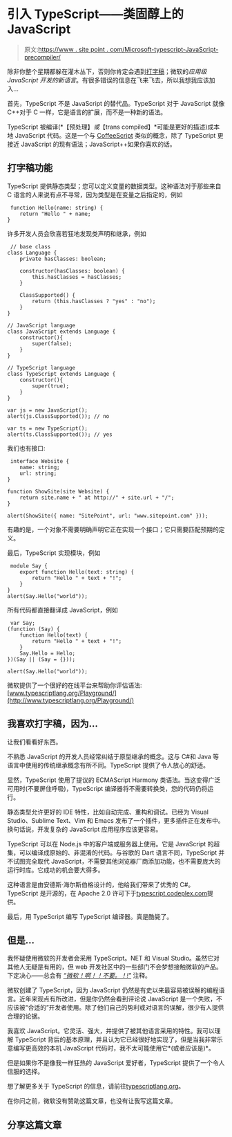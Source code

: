 # 引入 TypeScript——类固醇上的 JavaScript

> 原文:[https://www . site point . com/Microsoft-typescript-JavaScript-precompiler/](https://www.sitepoint.com/microsoft-typescript-javascript-precompiler/)

除非你整个星期都躲在灌木丛下，否则你肯定会遇到[打字稿](https://www.sitepoint.com/typescript-tutorial-for-beginners/)；微软的*应用级 JavaScript 开发的新语言*。有很多错误的信息在飞来飞去，所以我想我应该加入…

首先，TypeScript 不是 JavaScript 的替代品。TypeScript 对于 JavaScript 就像 C++对于 C 一样，它是语言的扩展，而不是一种新的语法。

TypeScript 被编译(*【预处理】*或*【trans compiled】*可能是更好的描述)成本地 JavaScript 代码。这是一个与 [CoffeeScript](http://coffeescript.org/) 类似的概念，除了 TypeScript 更接近 JavaScript 的现有语法；JavaScript++如果你喜欢的话。

## 打字稿功能

TypeScript 提供静态类型；您可以定义变量的数据类型。这种语法对于那些来自 C 语言的人来说有点不寻常，因为类型是在变量之后指定的，例如

```
 function Hello(name: string) {
	return "Hello " + name;
} 
```

许多开发人员会欣喜若狂地发现类声明和继承，例如

```
 // base class
class Language {
    private hasClasses: boolean;

	constructor(hasClasses: boolean) {
        this.hasClasses = hasClasses;
    }

    ClassSupported() {
		return (this.hasClasses ? "yes" : "no");
    }
}

// JavaScript language
class JavaScript extends Language {
    constructor(){
        super(false);
    }
}

// TypeScript language
class TypeScript extends Language {
    constructor(){
        super(true);
    }
}

var js = new JavaScript();
alert(js.ClassSupported()); // no

var ts = new TypeScript();
alert(ts.ClassSupported()); // yes 
```

我们也有接口:

```
 interface Website {
	name: string;
	url: string;
}

function ShowSite(site Website) {
	return site.name + " at http://" + site.url + "/";
}

alert(ShowSite({ name: "SitePoint", url: "www.sitepoint.com" })); 
```

有趣的是，一个对象不需要明确声明它正在实现一个接口；它只需要匹配预期的定义。

最后，TypeScript 实现模块，例如

```
 module Say {
	export function Hello(text: string) {
        return "Hello " + text + "!";
    }
}
alert(Say.Hello("world")); 
```

所有代码都直接翻译成 JavaScript，例如

```
 var Say;
(function (Say) {
    function Hello(text) {
        return "Hello " + text + "!";
    }
    Say.Hello = Hello;
})(Say || (Say = {}));

alert(Say.Hello("world")); 
```

微软提供了一个很好的在线平台来帮助你评估语法:[www.typescriptlang.org/Playground/](http://www.typescriptlang.org/Playground/)

## 我喜欢打字稿，因为…

让我们看看好东西。

不熟悉 JavaScript 的开发人员经常纠结于原型继承的概念。这与 C#和 Java 等语言中使用的传统继承概念有所不同。TypeScript 提供了令人放心的舒适。

显然，TypeScript 使用了提议的 ECMAScript Harmony 类语法。当这变得广泛可用时(不要屏住呼吸)，TypeScript 编译器将不需要转换类，您的代码仍将运行。

静态类型允许更好的 IDE 特性，比如自动完成、重构和调试。已经为 Visual Studio、Sublime Text、Vim 和 Emacs 发布了一个插件，更多插件正在发布中。换句话说，开发复杂的 JavaScript 应用程序应该更容易。

TypeScript 可以在 Node.js 中的客户端或服务器上使用。它是 JavaScript 的超集，可以编译成原始的、非混淆的代码。与谷歌的 Dart 语言不同，TypeScript 并不试图完全取代 JavaScript，不需要其他浏览器厂商添加功能，也不需要庞大的运行时库。它成功的机会要大得多。

这种语言是由安德斯·海尔斯伯格设计的，他给我们带来了优秀的 C#。TypeScript 是开源的，在 Apache 2.0 许可下于[typescript.codeplex.com](http://typescript.codeplex.com/)提供。

最后，用 TypeScript 编写 TypeScript 编译器。真是酷毙了。

## 但是…

我怀疑使用微软的开发者会采用 TypeScript。NET 和 Visual Studio。虽然它对其他人无疑是有用的，但 web 开发社区中的一些部门不会梦想接触微软的产品。下定决心——总会有 [*“微软！啊！！不要。！!"*](http://developers.slashdot.org/story/12/10/01/2011201/typescript-microsofts-replacement-for-javascript) 注释。

微软创建了 TypeScript，因为 JavaScript 仍然是有史以来最容易被误解的编程语言。近年来观点有所改进，但是你仍然会看到评论说 JavaScript 是一个失败，不应该被“合适的”开发者使用。除了他们自己的势利或对语言的误解，很少有人提供合理的论据。

我喜欢 JavaScript。它灵活、强大，并提供了被其他语言采用的特性。我可以理解 TypeScript 背后的基本原理，并且认为它已经很好地实现了，但是当我非常乐意编写更高效的本机 JavaScript 代码时，我不太可能使用它*(或者应该是)*。

但是如果你不是像我一样狂热的 JavaScript 爱好者，TypeScript 提供了一个令人信服的选择。

想了解更多关于 TypeScript 的信息，请前往[typescriptlang.org](http://www.typescriptlang.org/)。

在你问之前，微软没有赞助这篇文章，也没有让我写这篇文章。

## 分享这篇文章